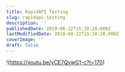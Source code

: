 ```yaml
---
title: RapidAPI Testing
slug: rapidapi-testing
description: ''
publishedDate: 2019-08-22T15:20:28.000Z
lastModifiedDate: 2019-08-22T15:20:28.000Z
coverImage: ''
draft: false
---
```


!(https://youtu.be/yCE7QvwG1-c?t=170)
